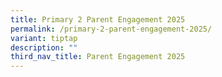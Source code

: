 ```yaml
---
title: Primary 2 Parent Engagement 2025
permalink: /primary-2-parent-engagement-2025/
variant: tiptap
description: ""
third_nav_title: Parent Engagement 2025
---
```

